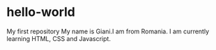 # hello-world
My first repository
My name is Giani.I am from Romania.
I am currently learning HTML, CSS and Javascript.
